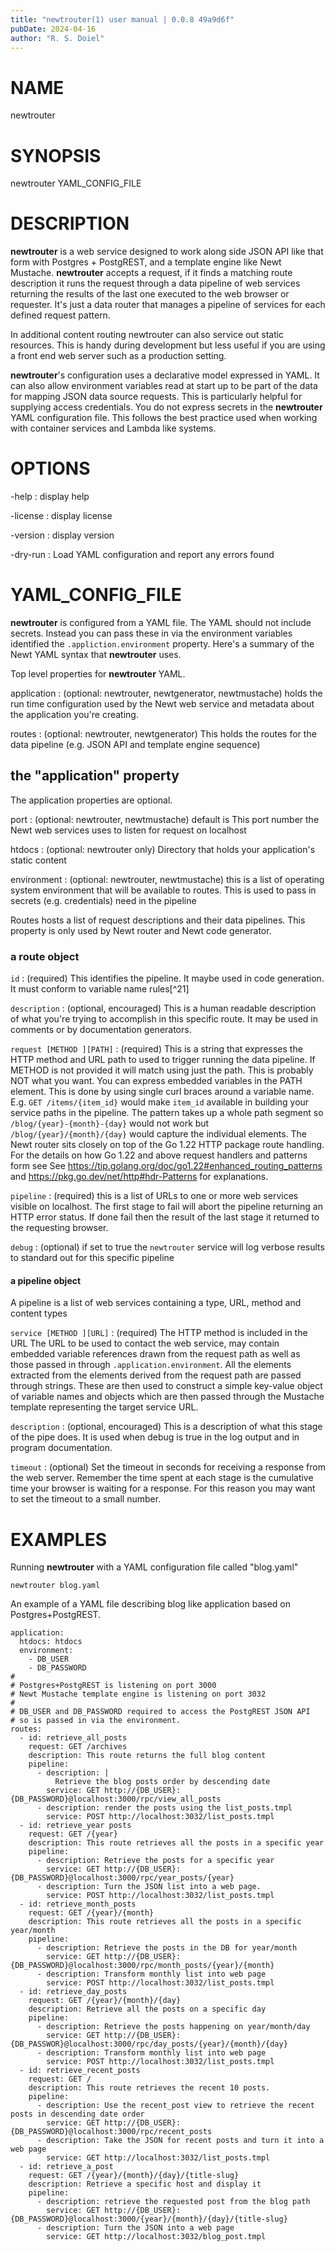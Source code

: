 ```yaml
---
title: "newtrouter(1) user manual | 0.0.8 49a9d6f"
pubDate: 2024-04-16
author: "R. S. Doiel"
---
```


# NAME

newtrouter

# SYNOPSIS

newtrouter YAML_CONFIG_FILE

# DESCRIPTION

**newtrouter** is a web service designed to work along side JSON API like that form with Postgres + PostgREST, and a template engine like Newt Mustache. **newtrouter** accepts a request, if it finds a matching route description it runs the request through a data pipeline of web services returning the results of the last one executed to the web browser or requester. It's just a data router that manages a pipeline of services for each defined request pattern.

In additional content routing newtrouter can also service out static resources. This is handy during development but less useful if you are using a front end web server such as a production setting.

**newtrouter**'s configuration uses a declarative model expressed in YAML.  It can also allow environment variables read at start up to be part of the data for mapping JSON data source requests. This is particularly helpful for supplying access credentials. You do not express secrets in the **newtrouter** YAML configuration file. This follows the best practice used when working with container services and Lambda like systems.

# OPTIONS

-help
: display help

-license
: display license

-version
: display version

-dry-run
: Load YAML configuration and report any errors found

# YAML_CONFIG_FILE

**newtrouter** is configured from a YAML file. The YAML should not include secrets. Instead you can pass these in via the environment variables identified the `.appliction.environment` property. Here's a summary of the Newt YAML syntax that **newtrouter** uses.

Top level properties for **newtrouter** YAML.

application
: (optional: newtrouter, newtgenerator, newtmustache) holds the run time configuration used by the Newt web service and metadata about the application you're creating.

routes
: (optional: newtrouter, newtgenerator) This holds the routes for the data pipeline (e.g. JSON API and template engine sequence)

## the "application" property

The application properties are optional.

port
: (optional: newtrouter, newtmustache) default is This port number the Newt web services uses to listen for request on localhost

htdocs
: (optional: newtrouter only) Directory that holds your application's static content

environment
: (optional: newtrouter, newtmustache) this is a list of operating system environment that will be available to routes. This is used to pass in secrets (e.g. credentials) need in the pipeline

Routes hosts a list of request descriptions and their data pipelines. This property is only used by Newt router and Newt code generator.

### a route object

`id`
: (required) This identifies the pipeline. It maybe used in code generation. It must conform to variable name rules[^21]

`description`
: (optional, encouraged) This is a human readable description of what you're trying to accomplish in this specific route. It may be used in comments or by documentation generators.

`request [METHOD ][PATH]`
: (required) This is a string that expresses the HTTP method and URL path to used to trigger running the data pipeline. If METHOD is not provided it will match using just the path. This is probably NOT what you want. You can express embedded variables in the PATH element. This is done by using single curl braces around a variable name. E.g. `GET /items/{item_id}` would make `item_id` available in building your service paths in the pipeline. The pattern takes up a whole path segment so `/blog/{year}-{month}-{day}` would not work but `/blog/{year}/{month}/{day}` would capture the individual elements. The Newt router sits closely on top of the Go 1.22 HTTP package route handling. For the details on how Go 1.22 and above request handlers and patterns form see See <https://tip.golang.org/doc/go1.22#enhanced_routing_patterns> and <https://pkg.go.dev/net/http#hdr-Patterns> for explanations.

`pipeline`
: (required) this is a list of URLs to one or more web services visible on localhost. The first stage to fail will abort the pipeline returning an HTTP error status. If done fail then the result of the last stage it returned to the requesting browser.

`debug`
: (optional) if set to true the `newtrouter` service will log verbose results to standard out for this specific pipeline

#### a pipeline object

A pipeline is a list of web services containing a type, URL, method and content types

`service [METHOD ][URL]`
: (required) The HTTP method is included in the URL The URL to be used to contact the web service, may contain embedded variable references drawn from the request path as well as those passed in through `.application.environment`.  All the elements extracted from the elements derived from the request path are passed through strings. These are then used to construct a simple key-value object of variable names and objects which are then passed through the Mustache template representing the target service URL. 

`description`
: (optional, encouraged) This is a description of what this stage of the pipe does. It is used when debug is true in the log output and in program documentation.

`timeout`
: (optional) Set the timeout in seconds for receiving a response from the web server. Remember the time spent at each stage is the cumulative time your browser is waiting for a response. For this reason you may want to set the timeout to a small number.

# EXAMPLES

Running **newtrouter** with a YAML configuration file called "blog.yaml"

~~~
newtrouter blog.yaml
~~~

An example of a YAML file describing blog like application based on Postgres+PostgREST.

~~~
application:
  htdocs: htdocs
  environment:
    - DB_USER
    - DB_PASSWORD
#
# Postgres+PostgREST is listening on port 3000
# Newt Mustache template engine is listening on port 3032
#
# DB_USER and DB_PASSWORD required to access the PostgREST JSON API
# so is passed in via the environment.
routes:
  - id: retrieve_all_posts
    request: GET /archives
    description: This route returns the full blog content
    pipeline:
      - description: |
          Retrieve the blog posts order by descending date
        service: GET http://{DB_USER}:{DB_PASSWORD}@localhost:3000/rpc/view_all_posts
      - description: render the posts using the list_posts.tmpl
        service: POST http://localhost:3032/list_posts.tmpl
  - id: retrieve_year posts
    request: GET /{year}
    description: This route retrieves all the posts in a specific year
    pipeline:
      - description: Retrieve the posts for a specific year
        service: GET http://{DB_USER}:{DB_PASSWORD}@localhost:3000/rpc/year_posts/{year}
      - description: Turn the JSON list into a web page.
        service: POST http://localhost:3032/list_posts.tmpl
  - id: retrieve_month_posts
    request: GET /{year}/{month}
    description: This route retrieves all the posts in a specific year/month
    pipeline:
      - description: Retrieve the posts in the DB for year/month
        service: GET http://{DB_USER}:{DB_PASSWORD}@localhost:3000/rpc/month_posts/{year}/{month}
      - description: Transform monthly list into web page
        service: POST http://localhost:3032/list_posts.tmpl
  - id: retrieve_day_posts
    request: GET /{year}/{month}/{day}
    description: Retrieve all the posts on a specific day
    pipeline:
      - description: Retrieve the posts happening on year/month/day
        service: GET http://{DB_USER}:{DB_PASSWOR}@localhost:3000/rpc/day_posts/{year}/{month}/{day}
      - description: Transform monthly list into web page
        service: POST http://localhost:3032/list_posts.tmpl
  - id: retrieve_recent_posts
    request: GET /
    description: This route retrieves the recent 10 posts.
    pipeline:
      - description: Use the recent_post view to retrieve the recent posts in descending date order
        service: GET http://{DB_USER}:{DB_PASSWORD}@localhost:3000/rpc/recent_posts
      - description: Take the JSON for recent posts and turn it into a web page
        service: GET http://localhost:3032/list_posts.tmpl
  - id: retrieve_a_post
    request: GET /{year}/{month}/{day}/{title-slug}
    description: Retrieve a specific host and display it
    pipeline:
      - description: retrieve the requested post from the blog path
        service: GET http://{DB_USER}:{DB_PASSWORD}@localhost:3000/{year}/{month}/{day}/{title-slug}
      - description: Turn the JSON into a web page
        service: GET http://localhost:3032/blog_post.tmpl
~~~



